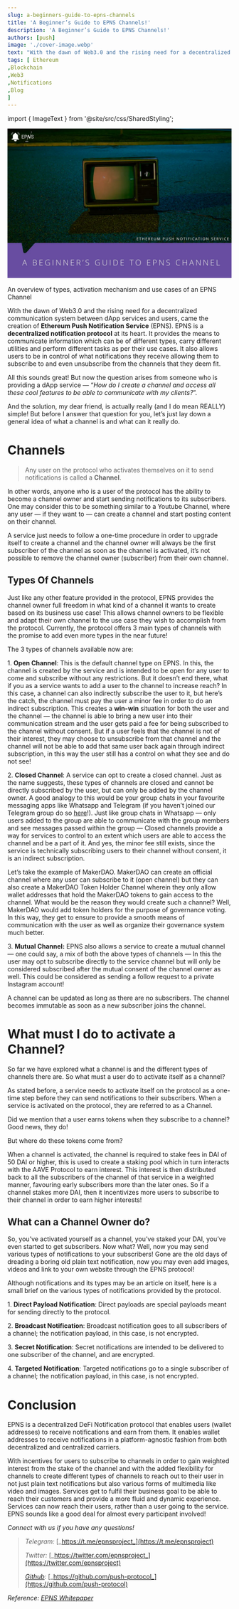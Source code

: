 ```yaml
---
slug: a-beginners-guide-to-epns-channels
title: 'A Beginner’s Guide to EPNS Channels!'
description: 'A Beginner’s Guide to EPNS Channels!'
authors: [push]
image: './cover-image.webp'
text: "With the dawn of Web3.0 and the rising need for a decentralized communication system between dApp services and users, came the creation of **Ethereum Push Notification Service** (EPNS). EPNS is a **decentralized notification protocol** at its heart. It provides the means to communicate information which can be of different types, carry different utilities and perform different tasks as per their use cases. It also allows users to be in control of what notifications they receive allowing them to subscribe to and even unsubscribe from the channels that they deem fit."
tags: [ Ethereum
,Blockchain
,Web3
,Notifications
,Blog
]
---
```

import { ImageText } from '@site/src/css/SharedStyling';

![Cover Image of A Beginner’s Guide to EPNS Channels!](./cover-image.webp)

<!--truncate-->

An overview of types, activation mechanism and use cases of an EPNS Channel

With the dawn of Web3.0 and the rising need for a decentralized communication system between dApp services and users, came the creation of **Ethereum Push Notification Service** (EPNS). EPNS is a **decentralized notification protocol** at its heart. It provides the means to communicate information which can be of different types, carry different utilities and perform different tasks as per their use cases. It also allows users to be in control of what notifications they receive allowing them to subscribe to and even unsubscribe from the channels that they deem fit.

All this sounds great! But now the question arises from someone who is providing a dApp service — “_How do I create a channel and access all these cool features to be able to communicate with my clients?_”.

And the solution, my dear friend, is actually really (and I do mean REALLY) simple! But before I answer that question for you, let’s just lay down a general idea of what a channel is and what can it really do.

Channels
========

> Any user on the protocol who activates themselves on it to send notifications is called a **Channel**.

In other words, anyone who is a user of the protocol has the ability to become a channel owner and start sending notifications to its subscribers. One may consider this to be something similar to a Youtube Channel, where any user — if they want to — can create a channel and start posting content on their channel.

A service just needs to follow a one-time procedure in order to upgrade itself to create a channel and the channel owner will always be the first subscriber of the channel as soon as the channel is activated, it’s not possible to remove the channel owner (subscriber) from their own channel.

Types Of Channels
-----------------

Just like any other feature provided in the protocol, EPNS provides the channel owner full freedom in what kind of a channel it wants to create based on its business use case! This allows channel owners to be flexible and adapt their own channel to the use case they wish to accomplish from the protocol. Currently, the protocol offers 3 main types of channels with the promise to add even more types in the near future!

The 3 types of channels available now are:

1\. **Open Channel**: This is the default channel type on EPNS. In this, the channel is created by the service and is intended to be open for any user to come and subscribe without any restrictions. But it doesn’t end there, what if you as a service wants to add a user to the channel to increase reach? In this case, a channel can also indirectly subscribe the user to it, but here’s the catch, the channel must pay the user a minor fee in order to do an indirect subscription. This creates a **win-win** situation for both the user and the channel — the channel is able to bring a new user into their communication stream and the user gets paid a fee for being subscribed to the channel without consent. But if a user feels that the channel is not of their interest, they may choose to unsubscribe from that channel and the channel will not be able to add that same user back again through indirect subscription, in this way the user still has a control on what they see and do not see!

2\. **Closed Channel**: A service can opt to create a closed channel. Just as the name suggests, these types of channels are closed and cannot be directly subscribed by the user, but can only be added by the channel owner. A good analogy to this would be your group chats in your favourite messaging apps like Whatsapp and Telegram (if you haven’t joined our Telegram group do so [here](https://t.me/epnsproject)!). Just like group chats in Whatsapp — only users added to the group are able to communicate with the group members and see messages passed within the group — Closed channels provide a way for services to control to an extent which users are able to access the channel and be a part of it. And yes, the minor fee still exists, since the service is technically subscribing users to their channel without consent, it is an indirect subscription.

Let’s take the example of MakerDAO. MakerDAO can create an official channel where any user can subscribe to it (open channel) but they can also create a MakerDAO Token Holder Channel wherein they only allow wallet addresses that hold the MakerDAO tokens to gain access to the channel. What would be the reason they would create such a channel? Well, MakerDAO would add token holders for the purpose of governance voting. In this way, they get to ensure to provide a smooth means of communication with the user as well as organize their governance system much better.

3\. **Mutual Channel:** EPNS also allows a service to create a mutual channel — one could say, a mix of both the above types of channels — In this the user may opt to subscribe directly to the service channel but will only be considered subscribed after the mutual consent of the channel owner as well. This could be considered as sending a follow request to a private Instagram account!

A channel can be updated as long as there are no subscribers. The channel becomes immutable as soon as a new subscriber joins the channel.

What must I do to activate a Channel?
=====================================

So far we have explored what a channel is and the different types of channels there are. So what must a user do to activate itself as a channel?

As stated before, a service needs to activate itself on the protocol as a one-time step before they can send notifications to their subscribers. When a service is activated on the protocol, they are referred to as a Channel.

Did we mention that a user earns tokens when they subscribe to a channel? Good news, they do!

But where do these tokens come from?

When a channel is activated, the channel is required to stake fees in DAI of 50 DAI or higher, this is used to create a staking pool which in turn interacts with the AAVE Protocol to earn interest. This interest is then distributed back to all the subscribers of the channel of that service in a weighted manner, favouring early subscribers more than the later ones. So if a channel stakes more DAI, then it incentivizes more users to subscribe to their channel in order to earn higher interests!

What can a Channel Owner do?
----------------------------

So, you’ve activated yourself as a channel, you’ve staked your DAI, you’ve even started to get subscribers. Now what? Well, now you may send various types of notifications to your subscribers! Gone are the old days of dreading a boring old plain text notification, now you may even add images, videos and link to your own website through the EPNS protocol!

Although notifications and its types may be an article on itself, here is a small brief on the various types of notifications provided by the protocol.

1\. **Direct Payload Notification**: Direct payloads are special payloads meant for sending directly to the protocol.

2\. **Broadcast Notification**: Broadcast notification goes to all subscribers of a channel; the notification payload, in this case, is not encrypted.

3\. **Secret Notification**: Secret notifications are intended to be delivered to one subscriber of the channel, and are encrypted.

4\. **Targeted Notification**: Targeted notifications go to a single subscriber of a channel; the notification payload, in this case, is not encrypted.

Conclusion
==========

EPNS is a decentralized DeFi Notification protocol that enables users (wallet addresses) to receive notifications and earn from them. It enables wallet addresses to receive notifications in a platform-agnostic fashion from both decentralized and centralized carriers.

With incentives for users to subscribe to channels in order to gain weighted interest from the stake of the channel and with the added flexibility for channels to create different types of channels to reach out to their user in not just plain text notifications but also various forms of multimedia like video and images. Services get to fulfil their business goal to be able to reach their customers and provide a more fluid and dynamic experience. Services can now reach their users, rather than a user going to the service. EPNS sounds like a good deal for almost every participant involved!

_Connect with us if you have any questions!_

> _Telegram:_ [_https://t.me/epnsproject_](https://t.me/epnsproject)
> 
> _Twitter:_ [_https://twitter.com/epnsproject_](https://twitter.com/epnsproject)
> 
> [_Github_](https://github.com/push-protocol)_:_ [_https://github.com/push-protocol_](https://github.com/push-protocol)

_Reference:_ [_EPNS Whitepaper_](https://whitepaper.epns.io/)
